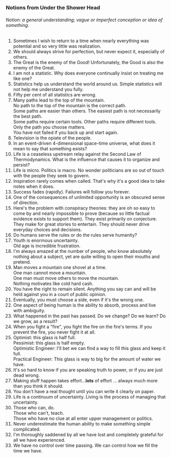 ### Notions from Under the Shower Head
###### Notion: a general understanding; vague or imperfect conception or idea of something.

1. Sometimes I wish to return to a time when nearly everything was potential and so very little was realization.
2. We should always strive for perfection, but never expect it, especially of others.   
3. The Great is the enemy of the Good! Unfortunately, the Good is also the enemy of the Great.
4. I am not a statistic. Why does everyone continually insist on treating me like one?
5. Statistics help us understand the world around us. Simple statistics will not help me understand you fully.
6. Fifty per cent of all statistics are wrong.
7. Many paths lead to the top of the mountain.  
   No path to the top of the mountain is the correct path.  
   Some paths are easier than others.  The easiest path is not necessarily the best path.  
   Some paths require certain tools.  Other paths require different tools.  
   Only the path you choose matters.  
   You have not failed if you back up and start again.  
8. Television is the opiate of the people.
9. In an event-driven 4-dimensional space-time universe, what does it mean to say that something exists?
10. Life is a ceaseless upstream relay against the Second Law of Thermodynamics. What is the influence that causes it to organize and persist?
11. Life is micro. Politics is macro.  No wonder politicians are so out of touch with the people they seek to govern.
12. Inspiration rarely comes when called. That's why it's a good idea to take notes when it does.
13. Success fades (rapidly).  Failures will follow you forever.
14. One of the consequences of unlimited opportunity is an obscured sense of direction.
15. Here's the problem with conspiracy theories: they are oh so easy to come by and nearly impossible to prove (because so little factual evidence exists to support them). 
    They exist primarily on conjecture. They make for great stories to entertain.  They should never drive everyday choices and decisions.
16. Do humans serve the rules or do the rules serve humanity?
17. Youth is enormous uncertainty.  
    Old age is incredible frustration.
18. I'm always amazed at the number of people, who know absolutely nothing about a subject, yet are quite willing to open their mouths and pretend.
19. Man moves a mountain one shovel at a time.  
    One man cannot move a mountain.  
    One man must move others to move the mountain.  
    Nothing motivates like cold hard cash.
20. You have the right to remain silent. Anything you say can and will be held against you in a court of public opinion.
21. Eventually, you must choose a side, even if it's the wrong one.
22. One aspect of being human is the ability to absorb, process and live with ambiguity.
23. What happened in the past has passed.  Do we change? Do we learn? Do we grow, as a result?
24. When you fight a "fire", you fight the fire on the fire's terms. If you prevent the fire, you never fight it at all.
25. Optimist: this glass is half full.  
    Pessimist: this glass is half empty.  
    Optimistic Engineer: I'll bet we can find a way to fill this glass and keep it full.  
    Practical Engineer: This glass is way to big for the amount of water we have.
26. It's so hard to know if you are speaking truth to power, or if you are just dead wrong.
27. Making stuff happen takes effort...**lots** of effort ... always much more than you think it should.
28. You don't have a real thought until you can write it clearly on paper.
29. Life is a continuum of uncertainty.  Living is the process of managing that uncertainty.
30. Those who can, do.  
    Those who can't, teach.  
    Those who have no clue at all enter upper management or politics.
31. Never underestimate the human ability to make something simple complicated.
32. I'm thoroughly saddened by all we have lost and completely grateful for all we have experienced.
33. We have no control over time passing. We can control how we fill the time we have.
